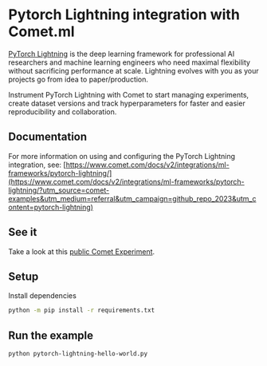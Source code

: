# Pytorch Lightning integration with Comet.ml

[PyTorch Lightning](https://lightning.ai/docs/pytorch/stable/) is the deep learning framework for professional AI researchers and machine learning engineers who need maximal flexibility without sacrificing performance at scale. Lightning evolves with you as your projects go from idea to paper/production.

Instrument PyTorch Lightning with Comet to start managing experiments, create dataset versions and track hyperparameters for faster and easier reproducibility and collaboration.

## Documentation

For more information on using and configuring the PyTorch Lightning integration, see: [https://www.comet.com/docs/v2/integrations/ml-frameworks/pytorch-lightning/](https://www.comet.com/docs/v2/integrations/ml-frameworks/pytorch-lightning/?utm_source=comet-examples&utm_medium=referral&utm_campaign=github_repo_2023&utm_content=pytorch-lightning)

## See it

Take a look at this [public Comet Experiment](https://www.comet.com/examples/comet-example-pytorch-lightning/53ea47db44164a15af3a06a12f112f67).

## Setup

Install dependencies

```bash
python -m pip install -r requirements.txt
```

## Run the example


```bash
python pytorch-lightning-hello-world.py
```
